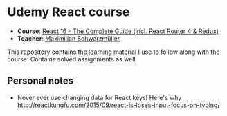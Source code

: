 # Udemy React course

- **Course**: [React 16 - The Complete Guide (incl. React Router 4 &amp; Redux)](https://www.udemy.com/react-the-complete-guide-incl-redux)
- **Teacher**: [Maximilian Schwarzmüller](https://www.udemy.com/user/maximilian-schwarzmuller/)

This repository contains the learning material I use to follow along with the course. Contains solved assignments as well

## Personal notes

- Never ever use changing data for React keys! Here's why http://reactkungfu.com/2015/09/react-js-loses-input-focus-on-typing/

